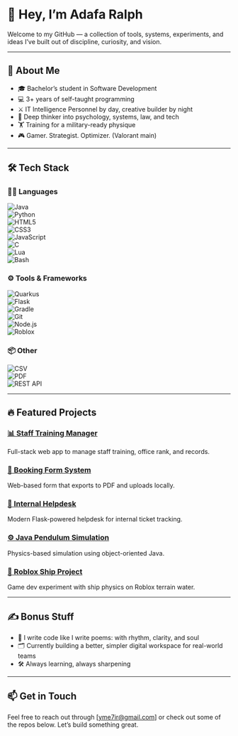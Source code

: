 
<!--
**herbydevs/herbydevs** is a ✨ _special_ ✨ repository because its `README.md` (this file) appears on your GitHub profile.

Here are some ideas to get you started:

- 🔭 I’m currently working on ...
- 🌱 I’m currently learning ...
- 👯 I’m looking to collaborate on ...
- 🤔 I’m looking for help with ...
- 💬 Ask me about ...
- 📫 How to reach me: ...
- 😄 Pronouns: ...
- ⚡ Fun fact: ...
-->


# 👋 Hey, I’m Adafa Ralph

Welcome to my GitHub — a collection of tools, systems, experiments, and ideas I’ve built out of discipline, curiosity, and vision.

---

## 🧠 About Me

- 🎓 Bachelor’s student in Software Development  
- 💻 3+ years of self-taught programming  
- ⚔️ IT Intelligence Personnel by day, creative builder by night  
- 🧬 Deep thinker into psychology, systems, law, and tech  
- 🏋️ Training for a military-ready physique  
- 🎮 Gamer. Strategist. Optimizer. (Valorant main)

---

## 🛠️ Tech Stack

### 🧑‍💻 Languages  
![Java](https://img.shields.io/badge/Java-%23ED8B00.svg?style=flat&logo=java&logoColor=white)  
![Python](https://img.shields.io/badge/Python-%2314354C.svg?style=flat&logo=python&logoColor=white)  
![HTML5](https://img.shields.io/badge/HTML5-%23E34F26.svg?style=flat&logo=html5&logoColor=white)  
![CSS3](https://img.shields.io/badge/CSS3-%231572B6.svg?style=flat&logo=css3&logoColor=white)  
![JavaScript](https://img.shields.io/badge/JavaScript-%23F7DF1E.svg?style=flat&logo=javascript&logoColor=black)  
![C](https://img.shields.io/badge/C-%2300599C.svg?style=flat&logo=c&logoColor=white)  
![Lua](https://img.shields.io/badge/Lua-%23000080.svg?style=flat&logo=lua&logoColor=white)  
![Bash](https://img.shields.io/badge/Bash-%234EAA25.svg?style=flat&logo=gnu-bash&logoColor=white)

### ⚙️ Tools & Frameworks  
![Quarkus](https://img.shields.io/badge/Quarkus-%23000000.svg?style=flat&logo=quarkus&logoColor=white)  
![Flask](https://img.shields.io/badge/Flask-%23000000.svg?style=flat&logo=flask&logoColor=white)  
![Gradle](https://img.shields.io/badge/Gradle-%23023060.svg?style=flat&logo=gradle&logoColor=white)  
![Git](https://img.shields.io/badge/Git-%23F05032.svg?style=flat&logo=git&logoColor=white)  
![Node.js](https://img.shields.io/badge/Node.js-%23339933.svg?style=flat&logo=nodedotjs&logoColor=white)  
![Roblox](https://img.shields.io/badge/Roblox-%23000000.svg?style=flat&logo=roblox&logoColor=white)

### 📦 Other  
![CSV](https://img.shields.io/badge/CSV-Data-%23E5E5E5.svg?style=flat&logo=read-the-docs&logoColor=black)  
![PDF](https://img.shields.io/badge/PDF-Generation-%23FF0000.svg?style=flat&logo=adobeacrobatreader&logoColor=white)  
![REST API](https://img.shields.io/badge/REST-API-%23000000.svg?style=flat&logo=web&logoColor=white)

---

## 🔥 Featured Projects

### [📊 Staff Training Manager](#)  
Full-stack web app to manage staff training, office rank, and records.

### [📁 Booking Form System](#)  
Web-based form that exports to PDF and uploads locally.

### [📨 Internal Helpdesk](#)  
Modern Flask-powered helpdesk for internal ticket tracking.

### [⚙️ Java Pendulum Simulation](#)  
Physics-based simulation using object-oriented Java.

### [🚢 Roblox Ship Project](#)  
Game dev experiment with ship physics on Roblox terrain water.

---

## ✍️ Bonus Stuff

- 💬 I write code like I write poems: with rhythm, clarity, and soul  
- 🗂️ Currently building a better, simpler digital workspace for real-world teams  
- 🛠️ Always learning, always sharpening

---

## 📫 Get in Touch

Feel free to reach out through [yme7ir@gmail.com] or check out some of the repos below. Let’s build something great.
